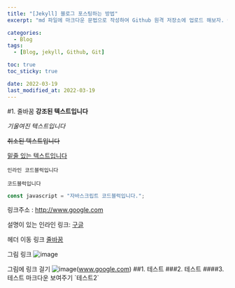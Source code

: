 ```yaml
---
title: "[Jekyll] 블로그 포스팅하는 방법"
excerpt: "md 파일에 마크다운 문법으로 작성하여 Github 원격 저장소에 업로드 해보자. 에디터는 Visual Studio code 사용! 로컬 서버에서 확인도 해보자. "

categories:
  - Blog
tags:
  - [Blog, jekyll, Github, Git]

toc: true
toc_sticky: true

date: 2022-03-19
last_modified_at: 2022-03-19
---
```


#1. 줄바꿈
**강조된 텍스트입니다**

_기울여진 텍스트입니다_

~~취소된 텍스트입니다~~

<u>밑줄 있는 텍스트입니다</u>

`인라인 코드블럭입니다`

```
코드블럭입니다
```

```javascript
const javascript = "자바스크립트 코드블럭입니다.";
```

링크주소 : <http://www.google.com>

설명이 있는 인라인 링크: [구글](http://www.google.com)

헤더 이동 링크
[줄바꿈](#1-줄바꿈)

그림 링크
![image](https://ww.namu.la/s/0826fcb62ab5ffd031695083aa629d99351834b91417a1c9fee4a2a1a4b64bd8287e88163820b02176526fe7006fb51438fbb6f42cb2438497e298e722eac77cde9da7d51d8fa4d36800670013fb43b70d35328129d1f9aec0f9a5ee05ae7fe4)

그림에 링크 걸기
![image](https://ww.namu.la/s/0826fcb62ab5ffd031695083aa629d99351834b91417a1c9fee4a2a1a4b64bd8287e88163820b02176526fe7006fb51438fbb6f42cb2438497e298e722eac77cde9da7d51d8fa4d36800670013fb43b70d35328129d1f9aec0f9a5ee05ae7fe4)(www.google.com)
##1. 테스트
###2. 테스트
####3. 테스트
마크다운 보여주기 \`테스트2`

